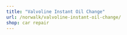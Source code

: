 ```yaml
---
title: "Valvoline Instant Oil Change"
url: /norwalk/valvoline-instant-oil-change/
shop: car repair
---
```

